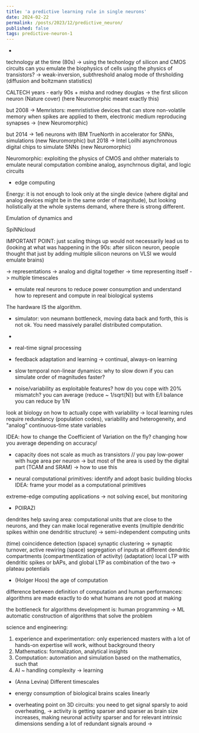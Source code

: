 ```yaml
---
title: 'a predictive learning rule in single neurons'
date: 2024-02-22
permalink: /posts/2023/12/predictive_neuron/
published: false
tags: predictive-neuron-1
---
```



- 

technology at the time (80s) -> using the techonlogy of silicon and CMOS circuits
can you emulate the biophysics of cells using the physics of transistors? -> weak-inversion, subthreshold analog mode of thrsholding (diffusion and boltzmann statistics)

CALTECH years - early 90s
+
misha and rodney douglas -> the first silicon neuron (Nature cover)
(here Neuromorphic meant exactly this)

but 2008 -> Memristors: memrististive devices that can store non-volatile memory when spikes are applied to them, electronic medium reproducing synapses -> (new Neuromorphic)

but 2014 -> 1e6 neurons with IBM TrueNorth in accelerator for SNNs, simulations (new Neuromorphic)
but 2018 -> Intel Loilhi asynchronous digital chips to simulate SNNs (new Neuromorphic)

Neuromorphic: exploiting the physics of CMOS and ohther materials to emulate neural computation
combine analog, asynchrnous digital, and logic circuits 


- edge computing

Energy: it is not enough to look only at the single device (where digital and analog devices might be in the same order of magnitude), but looking holistically at the whole systems demand, where there is strong different.


Emulation of dynamics and 

SpiNNcloud 

IMPORTANT POINT: just scaling things up would not necessarily lead us to (looking at what was happening in the 90s: after silicon neuron, people thought that just by adding multiple silicon neurons on VLSI we would emulate brains) 


-> representations
-> analog and digital together
-> time representing itself
-> multiple timescales


- emulate real neurons to reduce power consumption and understand how to represent and compute in real biological systems

The hardware IS the algorithm.
* simulator: von neumann bottleneck, moving data back and forth, this is not ok. You need massively parallel distributed computation.
* 
* real-time signal processing
* feedback adaptation and learning -> continual, always-on learning
* slow temporal non-linear dynamics: why to slow down if you can simulate order of magnitudes faster?

* noise/variability as exploitable features? 
how do you cope with 20% mismatch? you can average (reduce ~ 1/sqrt(N)) but with E/I balance you can reduce by 1/N

look at biology on how to actually cope with variability -> local learning rules require redundancy (population codes), variability and heterogeneity, and "analog" continuous-time state variables

IDEA: how to change the Coefficient of Variation on the fly? changing how you average depending on accuracy/

* capacity does not scale as much as transistors // you pay low-power with huge area per neuron -> but most of the area is used by the digital part (TCAM and SRAM) -> how to use this 

- neural computational primitives: identify and adopt basic building blocks 
IDEA: frame your model as a computational primitives

extreme-edge computing applications -> not solving excel, but monitoring 


- POIRAZI

dendrites help saving area: computational units that are close to the neurons, and they can make local regenerative events (multiple dendritic spikes within one dendritic structure) -> semi-independent computing units

(time)  coincidence detection
(space) synaptic clustering -> synaptic turnover, active rewiring
(space) segregation of inputs at different dendritic compartments (compartmentlization of activity)
(adaptation) local LTP with dendritic spikes or bAPs, and global LTP as combination of the two -> plateau potentials


- (Holger Hoos) the age of computation

difference between definition of computation and human performances: algorithms are made exactly to do what humans are not good at making

the bottleneck for algorithms development is: human programming
-> ML automatic construction of algorithms that solve the problem

science and engineering:
1) experience and experimentation: only experienced masters with a lot of hands-on expertise will work, without background theory
2) Mathematics: formalization, analytical insights
3) Computation: automation and simulation based on the mathematics, such that
4) AI ~ handling complexity -> learning

- (Anna Levina) Different timescales


- energy consumption of biological brains scales linearly
- overheating point on 3D circuits: you need to get signal sparsly to aoid overheating, -> activity is getting sparser and sparser as brain size increases, making neuronal activity sparser and for relevant intrinsic dimensions
sending a lot of redundant signals around -> 



